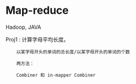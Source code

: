 # Map-reduce
Hadoop, JAVA

Proj1 : 计算字母平均长度。

        以某字母开头的单词的总长度/以某字母开头的单词的个数

        两方法：

        Combiner 和 in-mapper Combiner 
